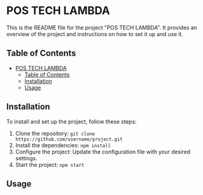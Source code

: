 # POS TECH LAMBDA

This is the README file for the project "POS TECH LAMBDA". It provides an overview of the project and instructions on how to set it up and use it.

## Table of Contents

- [POS TECH LAMBDA](#pos-tech-lambda)
  - [Table of Contents](#table-of-contents)
  - [Installation](#installation)
  - [Usage](#usage)

## Installation

To install and set up the project, follow these steps:

1. Clone the repository: `git clone https://github.com/username/project.git`
2. Install the dependencies: `npm install`
3. Configure the project: Update the configuration file with your desired settings.
4. Start the project: `npm start`

## Usage
